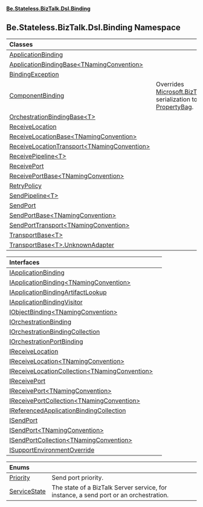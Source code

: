 #### [Be.Stateless.BizTalk.Dsl.Binding](README.md 'README')

## Be.Stateless.BizTalk.Dsl.Binding Namespace

| Classes | |
| :--- | :--- |
| [ApplicationBinding](ApplicationBinding.md 'Be.Stateless.BizTalk.Dsl.Binding.ApplicationBinding') | |
| [ApplicationBindingBase&lt;TNamingConvention&gt;](ApplicationBindingBase_TNamingConvention_.md 'Be.Stateless.BizTalk.Dsl.Binding.ApplicationBindingBase<TNamingConvention>') | |
| [BindingException](BindingException.md 'Be.Stateless.BizTalk.Dsl.Binding.BindingException') | |
| [ComponentBinding](ComponentBinding.md 'Be.Stateless.BizTalk.Dsl.Binding.ComponentBinding') | Overrides [Microsoft.BizTalk.PipelineEditor.PipelineFile.ComponentInfo](https://docs.microsoft.com/en-us/dotnet/api/Microsoft.BizTalk.PipelineEditor.PipelineFile.ComponentInfo 'Microsoft.BizTalk.PipelineEditor.PipelineFile.ComponentInfo') serialization to be able to inject a binding-compliant [PropertyBag](PropertyBag.md 'Be.Stateless.BizTalk.Dsl.Binding.Interop.PropertyBag'). |
| [OrchestrationBindingBase&lt;T&gt;](OrchestrationBindingBase_T_.md 'Be.Stateless.BizTalk.Dsl.Binding.OrchestrationBindingBase<T>') | |
| [ReceiveLocation](ReceiveLocation.md 'Be.Stateless.BizTalk.Dsl.Binding.ReceiveLocation') | |
| [ReceiveLocationBase&lt;TNamingConvention&gt;](ReceiveLocationBase_TNamingConvention_.md 'Be.Stateless.BizTalk.Dsl.Binding.ReceiveLocationBase<TNamingConvention>') | |
| [ReceiveLocationTransport&lt;TNamingConvention&gt;](ReceiveLocationTransport_TNamingConvention_.md 'Be.Stateless.BizTalk.Dsl.Binding.ReceiveLocationTransport<TNamingConvention>') | |
| [ReceivePipeline&lt;T&gt;](ReceivePipeline_T_.md 'Be.Stateless.BizTalk.Dsl.Binding.ReceivePipeline<T>') | |
| [ReceivePort](ReceivePort.md 'Be.Stateless.BizTalk.Dsl.Binding.ReceivePort') | |
| [ReceivePortBase&lt;TNamingConvention&gt;](ReceivePortBase_TNamingConvention_.md 'Be.Stateless.BizTalk.Dsl.Binding.ReceivePortBase<TNamingConvention>') | |
| [RetryPolicy](RetryPolicy.md 'Be.Stateless.BizTalk.Dsl.Binding.RetryPolicy') | |
| [SendPipeline&lt;T&gt;](SendPipeline_T_.md 'Be.Stateless.BizTalk.Dsl.Binding.SendPipeline<T>') | |
| [SendPort](SendPort.md 'Be.Stateless.BizTalk.Dsl.Binding.SendPort') | |
| [SendPortBase&lt;TNamingConvention&gt;](SendPortBase_TNamingConvention_.md 'Be.Stateless.BizTalk.Dsl.Binding.SendPortBase<TNamingConvention>') | |
| [SendPortTransport&lt;TNamingConvention&gt;](SendPortTransport_TNamingConvention_.md 'Be.Stateless.BizTalk.Dsl.Binding.SendPortTransport<TNamingConvention>') | |
| [TransportBase&lt;T&gt;](TransportBase_T_.md 'Be.Stateless.BizTalk.Dsl.Binding.TransportBase<T>') | |
| [TransportBase&lt;T&gt;.UnknownAdapter](TransportBase_T_.UnknownAdapter.md 'Be.Stateless.BizTalk.Dsl.Binding.TransportBase<T>.UnknownAdapter') | |

| Interfaces | |
| :--- | :--- |
| [IApplicationBinding](IApplicationBinding.md 'Be.Stateless.BizTalk.Dsl.Binding.IApplicationBinding') | |
| [IApplicationBinding&lt;TNamingConvention&gt;](IApplicationBinding_TNamingConvention_.md 'Be.Stateless.BizTalk.Dsl.Binding.IApplicationBinding<TNamingConvention>') | |
| [IApplicationBindingArtifactLookup](IApplicationBindingArtifactLookup.md 'Be.Stateless.BizTalk.Dsl.Binding.IApplicationBindingArtifactLookup') | |
| [IApplicationBindingVisitor](IApplicationBindingVisitor.md 'Be.Stateless.BizTalk.Dsl.Binding.IApplicationBindingVisitor') | |
| [IObjectBinding&lt;TNamingConvention&gt;](IObjectBinding_TNamingConvention_.md 'Be.Stateless.BizTalk.Dsl.Binding.IObjectBinding<TNamingConvention>') | |
| [IOrchestrationBinding](IOrchestrationBinding.md 'Be.Stateless.BizTalk.Dsl.Binding.IOrchestrationBinding') | |
| [IOrchestrationBindingCollection](IOrchestrationBindingCollection.md 'Be.Stateless.BizTalk.Dsl.Binding.IOrchestrationBindingCollection') | |
| [IOrchestrationPortBinding](IOrchestrationPortBinding.md 'Be.Stateless.BizTalk.Dsl.Binding.IOrchestrationPortBinding') | |
| [IReceiveLocation](IReceiveLocation.md 'Be.Stateless.BizTalk.Dsl.Binding.IReceiveLocation') | |
| [IReceiveLocation&lt;TNamingConvention&gt;](IReceiveLocation_TNamingConvention_.md 'Be.Stateless.BizTalk.Dsl.Binding.IReceiveLocation<TNamingConvention>') | |
| [IReceiveLocationCollection&lt;TNamingConvention&gt;](IReceiveLocationCollection_TNamingConvention_.md 'Be.Stateless.BizTalk.Dsl.Binding.IReceiveLocationCollection<TNamingConvention>') | |
| [IReceivePort](IReceivePort.md 'Be.Stateless.BizTalk.Dsl.Binding.IReceivePort') | |
| [IReceivePort&lt;TNamingConvention&gt;](IReceivePort_TNamingConvention_.md 'Be.Stateless.BizTalk.Dsl.Binding.IReceivePort<TNamingConvention>') | |
| [IReceivePortCollection&lt;TNamingConvention&gt;](IReceivePortCollection_TNamingConvention_.md 'Be.Stateless.BizTalk.Dsl.Binding.IReceivePortCollection<TNamingConvention>') | |
| [IReferencedApplicationBindingCollection](IReferencedApplicationBindingCollection.md 'Be.Stateless.BizTalk.Dsl.Binding.IReferencedApplicationBindingCollection') | |
| [ISendPort](ISendPort.md 'Be.Stateless.BizTalk.Dsl.Binding.ISendPort') | |
| [ISendPort&lt;TNamingConvention&gt;](ISendPort_TNamingConvention_.md 'Be.Stateless.BizTalk.Dsl.Binding.ISendPort<TNamingConvention>') | |
| [ISendPortCollection&lt;TNamingConvention&gt;](ISendPortCollection_TNamingConvention_.md 'Be.Stateless.BizTalk.Dsl.Binding.ISendPortCollection<TNamingConvention>') | |
| [ISupportEnvironmentOverride](ISupportEnvironmentOverride.md 'Be.Stateless.BizTalk.Dsl.Binding.ISupportEnvironmentOverride') | |

| Enums | |
| :--- | :--- |
| [Priority](Priority.md 'Be.Stateless.BizTalk.Dsl.Binding.Priority') | Send port priority. |
| [ServiceState](ServiceState.md 'Be.Stateless.BizTalk.Dsl.Binding.ServiceState') | The state of a BizTalk Server service, for instance, a send port or an orchestration. |
